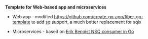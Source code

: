 **Template for Web-based app and microservices**

- Web app - modified https://github.com/create-go-app/fiber-go-template to add [sq](https://github.com/bokwoon95/sq) support, a much better replacement for sqlx

- Microservices - based on [Erik Benoist NSQ consumer in Go](https://product.reverb.com/how-to-write-an-nsq-consumer-in-go-96ed8bde29ef)

